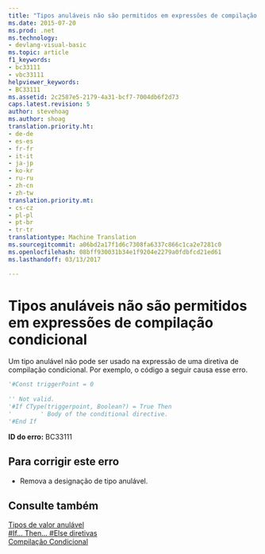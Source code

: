 ```yaml
---
title: "Tipos anuláveis não são permitidos em expressões de compilação condicional | Documentos do Microsoft"
ms.date: 2015-07-20
ms.prod: .net
ms.technology:
- devlang-visual-basic
ms.topic: article
f1_keywords:
- bc33111
- vbc33111
helpviewer_keywords:
- BC33111
ms.assetid: 2c2587e5-2179-4a31-bcf7-7004db6f2d73
caps.latest.revision: 5
author: stevehoag
ms.author: shoag
translation.priority.ht:
- de-de
- es-es
- fr-fr
- it-it
- ja-jp
- ko-kr
- ru-ru
- zh-cn
- zh-tw
translation.priority.mt:
- cs-cz
- pl-pl
- pt-br
- tr-tr
translationtype: Machine Translation
ms.sourcegitcommit: a06bd2a17f1d6c7308fa6337c866c1ca2e7281c0
ms.openlocfilehash: 08bff930031b34e1f9204e2279a0fdbfcd21ed61
ms.lasthandoff: 03/13/2017

---
```

# <a name="nullable-types-are-not-allowed-in-conditional-compilation-expressions"></a>Tipos anuláveis não são permitidos em expressões de compilação condicional
Um tipo anulável não pode ser usado na expressão de uma diretiva de compilação condicional. Por exemplo, o código a seguir causa esse erro.  
  
```vb  
'#Const triggerPoint = 0  
  
'' Not valid.  
'#If CType(triggerpoint, Boolean?) = True Then  
'        ' Body of the conditional directive.  
'#End If  
```  
  
 **ID do erro:** BC33111  
  
## <a name="to-correct-this-error"></a>Para corrigir este erro  
  
-   Remova a designação de tipo anulável.  
  
## <a name="see-also"></a>Consulte também  
 [Tipos de valor anulável](../../visual-basic/programming-guide/language-features/data-types/nullable-value-types.md)   
 [#If... Then... #Else diretivas](../../visual-basic/language-reference/directives/if-then-else-directives.md)   
 [Compilação Condicional](../../visual-basic/programming-guide/program-structure/conditional-compilation.md)

